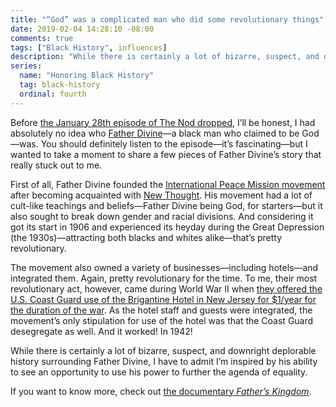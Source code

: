 ```yaml
---
title: "“God” was a complicated man who did some revolutionary things"
date: 2019-02-04 14:28:10 -08:00
comments: true
tags: ["Black History", influences]
description: "While there is certainly a lot of bizarre, suspect, and downright deplorable history surrounding Father Divine, I have to admit I’m inspired by his ability to see an opportunity to use his power to further the agenda of equality."
series:
  name: "Honoring Black History"
  tag: black-history
  ordinal: fourth
---
```


Before [the January 28th episode of The Nod dropped](https://www.gimletmedia.com/the-nod/finesse-god), I’ll be honest, I had absolutely no idea who [Father Divine](https://wikipedia.org/wiki/Father_Divine)—a black man who claimed to be God—was. You should definitely listen to the episode—it’s fascinating—but I wanted to take a moment to share a few pieces of Father Divine’s story that really stuck out to me.

<!-- more -->

First of all, Father Divine founded the [International Peace Mission movement](https://wikipedia.org/wiki/International_Peace_Mission_movement) after becoming acquainted with [New Thought](https://wikipedia.org/wiki/New_Thought_Movement). His movement had a lot of cult-like teachings and beliefs—Father Divine being God, for starters—but it also sought to break down gender and racial divisions. And considering it got its start in 1906 and experienced its heyday during the Great Depression (the 1930s)—attracting both blacks and whites alike—that’s pretty revolutionary.

The movement also owned a variety of businesses—including hotels—and integrated them. Again, pretty revolutionary for the time. To me, their most revolutionary act, however, came during World War II when [they offered the U.S. Coast Guard use of the Brigantine Hotel in New Jersey for $1/year for the duration of the war](http://www.fatherskingdommovie.com/2018/02/16/life-during-wartime-how-father-divine-influenced-the-armed-forces/). As the hotel staff and guests were integrated, the movement’s only stipulation for use of the hotel was that the Coast Guard desegregate as well. And it worked! In 1942!

While there is certainly a lot of bizarre, suspect, and downright deplorable history surrounding Father Divine, I have to admit I’m inspired by his ability to see an opportunity to use his power to further the agenda of equality. 

If you want to know more, check out [the documentary <cite>Father’s Kingdom</cite>](http://www.fatherskingdommovie.com/).